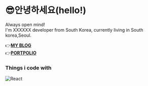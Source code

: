 # 😎안녕하세요(hello!)
Always open mind!
<br/>
I'm XXXXXX developer from South Korea, currently living in South korea,Seoul.


👉[**MY BLOG**](https://velog.io/@osumaniaddict527)
<br/>
👉[**PORTPOLIO**](https://www.notion.so/b20fef4a09934269a9d85fac3f816717)

### Things i code with
![React](https://img.shields.io/badge/React-blue)

<!--
**Hyeonjun0527/Hyeonjun0527** is a ✨ _special_ ✨ repository because its `README.md` (this file) appears on your GitHub profile.



Here are some ideas to get you started:
- 🔭 I’m currently working on ...
- 🌱 I’m currently learning ...
- 👯 I’m looking to collaborate on ...
- 🤔 I’m looking for help with ...
- 💬 Ask me about ...
- 📫 How to reach me: ...
- 😄 Pronouns: ...
- ⚡ Fun fact: ...
-->
